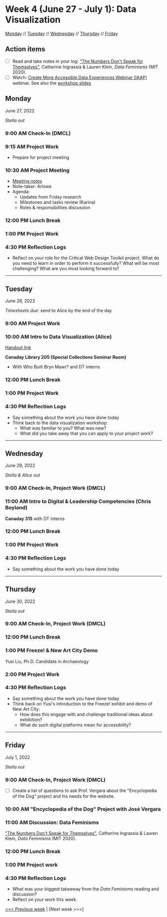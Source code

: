 # Week 4 (June 27 - July 1): Data Visualization

[Monday](#monday) // [Tuesday](#tuesday) // [Wednesday](#wednesday) // [Thursday](#thursday) // [Friday](#friday)

## Action items
- [ ] Read and take notes in your log: ["The Numbers Don't Speak for Themselves"](https://data-feminism.mitpress.mit.edu/pub/czq9dfs5/release/3), Catherine Ingrassia & Lauren Klein, *Data Feminisms* (MIT 2020).
- [ ] Watch: [Create More Accessible Data Experiences Webinar (IAAP)](https://www.youtube.com/watch?v=BMr_p9eESpY) webinar. See also the [workshop slides](https://g3ict-my.sharepoint.com/:p:/g/personal/events_accessibilityassociation_org/ETTsa9u-85RHpXVsbIsnzUoBu6hqL6CI3_L86lXy56x7GA?rtime=nO3dHTxV2kg)

## Monday
June 27, 2022

*Stella out*

### 9:00 AM Check-In (DMCL)

### 9:15 AM Project Work
- Prepare for project meeting

### 10:30 AM Project Meeting
- [Meeting notes](https://brynmawr.sharepoint.com/:w:/s/dssf/EaP48Y-n3RlFsQqSd4O42pEBsDETlHeNBtzRzBI7l6MNNA?e=J6Ru1a)
- Note-taker: Arlowe
- Agenda:
  - Updates from Friday research
  - Milestones and tasks review (Karina)
  - Roles & responsibilities discussion

### 12:00 PM Lunch Break

### 1:00 PM Project Work

### 4:30 PM Reflection Logs
- Reflect on your role for the Critical Web Design Toolkit project. What do you need to learn in order to perform it successfully? What will be most challenging? What are you most looking forward to?
 
---

## Tuesday
June 28, 2022

*Timesheets due*: send to Alice by the end of the day


### 9:00 AM Project Work

### 10:00 AM Intro to Data Visualization (Alice)

[Handout link](../resources/data.md)

**Canaday Library 205 (Special Collections Seminar Room)**

- With Who Built Bryn Mawr? and DT interns

### 12:00 PM Lunch Break

### 1:00 PM Project Work

### 4:30 PM Reflection Logs
- Say something about the work you have done today
- Think back to the data visualization workshop: 
  - What was familiar to you? What was new? 
  - What did you take away that you can apply to your project work?

---

## Wednesday
June 29, 2022

*Stella & Alice out*

### 9:00 AM Check-In, Project Work (DMCL)

### 11:00 AM Intro to Digital & Leadership Competencies (Chris Boyland)

**Canaday 315** with DT interns

### 12:00 PM Lunch Break

### 1:00 PM Project Work

### 4:30 PM Reflection Logs
- Say something about the work you have done today

---

## Thursday
June 30, 2022

*Stella out*

### 9:00 AM Check-In, Project Work (DMCL)

### 12:00 PM Lunch Break

### 1:00 PM Freeze! & New Art City Demo

Yusi Liu, Ph.D. Candidate in Archaeology

### 2:00 PM Project Work

### 4:30 PM Reflection Logs
- Say something about the work you have done today
- Think back on Yusi's introduction to the Freeze! exhibit and demo of New Art City:
  - How does this engage with and challenge traditional ideas about exhibition?
  - What do such digital platforms mean for accessibility?

---

## Friday
July 1, 2022

*Stella out*

### 9:00 AM Check-In, Project Work (DMCL)
- [ ] Create a list of questions to ask Prof. Vergara about the "Encyclopedia of the Dog" project and his needs for the website.

### 10:00 AM "Encyclopedia of the Dog" Project with José Vergara

### 11:00 AM Discussion: Data Feminisms
["The Numbers Don't Speak for Themselves"](https://data-feminism.mitpress.mit.edu/pub/czq9dfs5/release/3), Catherine Ingrassia & Lauren Klein, *Data Feminisms* (MIT 2020).

### 12:00 PM Lunch Break

### 1:00 PM Project work

### 4:30 PM Reflection Logs
- What was your biggest takeaway from the *Data Feminisms* reading and discussion?
- Reflect on your work this week.

[<<< Previous week](04-design.md) | [Next week >>>]